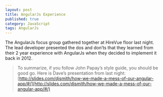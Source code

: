 ```yaml
---
layout: post
title: AngularJs Experience
published: true
category: JavaScript
tags: AngularJs
---
```



The AngularJs focus group gathered together at HireVue floor last night.  The lead developer presented the dos and don’ts that they learned from their 2 year experience with AngularJs when they decided to implement it back in 2012.
 
>To summarize, if you follow John Papay’s style guide, you should be good go.  Here is Dave’s presentation from last night:
[http://slides.com/djsmith/how-we-made-a-mess-of-our-angular-app/#/](http://slides.com/djsmith/how-we-made-a-mess-of-our-angular-app/#/)
